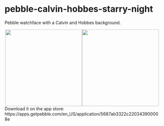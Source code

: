 # pebble-calvin-hobbes-starry-night
Pebble watchface with a Calvin and Hobbes background.
<div style="text-align:center"><img src="https://github.com/formap/pebble-calvin-hobbes-starry-night/blob/master/screenshots/aplite_shadow.png" width="250"><img src="https://github.com/formap/pebble-calvin-hobbes-starry-night/blob/master/screenshots/basalt_shadow.png" width="250"></div>
Download it on the app store: <br/>
https://apps.getpebble.com/en_US/application/5687ab3322c220343900008e
